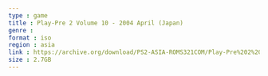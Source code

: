 ```yaml
---
type : game
title : Play-Pre 2 Volume 10 - 2004 April (Japan)
genre : 
format : iso
region : asia
link : https://archive.org/download/PS2-ASIA-ROMS321COM/Play-Pre%202%20Volume%2010%20-%202004%20April%20%28Japan%29.7z
size : 2.7GB
---
```

